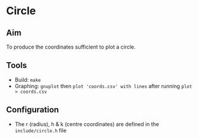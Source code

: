 # Circle

## Aim 

To produce the coordinates sufficient to plot a circle.

## Tools

* Build: `make`
* Graphing: `gnuplot` then `plot 'coords.csv' with lines` after running `plot > coords.csv`

## Configuration

* The r (radius), h & k (centre coordinates) are defined in the `include/circle.h` file

